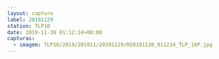 ```yaml
---
layout: capture
label: 20191129
station: TLP10
date: 2019-11-30 01:12:14+00:00
capturas:
  - imagem: TLP10/2019/201911/20191129/M20191130_011214_TLP_10P.jpg
---
```

